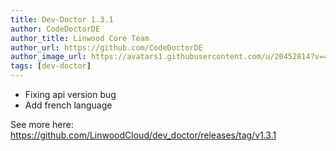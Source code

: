 ```yaml
---
title: Dev-Doctor 1.3.1
author: CodeDoctorDE
author_title: Linwood Core Team
author_url: https://github.com/CodeDoctorDE
author_image_url: https://avatars1.githubusercontent.com/u/20452814?v=4
tags: [dev-doctor]
---
```


* Fixing api version bug
* Add french language

See more here: <https://github.com/LinwoodCloud/dev_doctor/releases/tag/v1.3.1>
